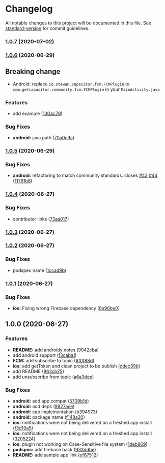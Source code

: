 # Changelog

All notable changes to this project will be documented in this file. See [standard-version](https://github.com/conventional-changelog/standard-version) for commit guidelines.

### [1.0.7](https://github.com/capacitor-community/fcm/compare/v1.0.6...v1.0.7) (2020-07-02)

### [1.0.6](https://github.com/capacitor-community/fcm/compare/v1.0.5...v1.0.6) (2020-06-29)

## Breaking change

- Android: replace `io.stewan.capacitor.fcm.FCMPlugin` to `com.getcapacitor.community.fcm.FCMPlugin` in your `MainActivity.java`

### Features

- add example ([1304c79](https://github.com/capacitor-community/fcm/commit/1304c79cf60c772589f2421ff292eac77480887b))

### Bug Fixes

- **android:** java path ([70a0c9a](https://github.com/capacitor-community/fcm/commit/70a0c9a952f19210e6c237fe9489ddeb3562acc2))

### [1.0.5](https://github.com/capacitor-community/fcm/compare/v1.0.4...v1.0.5) (2020-06-29)

### Bug Fixes

- **android:** refactoring to match community standards. closes [#43](https://github.com/capacitor-community/fcm/issues/43) [#44](https://github.com/capacitor-community/fcm/issues/44) ([11761b8](https://github.com/capacitor-community/fcm/commit/11761b8f024422f89288f940c8a6a146b3ff9a5e))

### [1.0.4](https://github.com/capacitor-community/fcm/compare/v1.0.3...v1.0.4) (2020-06-27)

### Bug Fixes

- contributor links ([73aa017](https://github.com/capacitor-community/fcm/commit/73aa01789a2356711542503c2b864653855c8a50))

### [1.0.3](https://github.com/capacitor-community/fcm/compare/v1.0.2...v1.0.3) (2020-06-27)

### [1.0.2](https://github.com/capacitor-community/fcm/compare/v1.0.1...v1.0.2) (2020-06-27)

### Bug Fixes

- podspec name ([1ccad9b](https://github.com/capacitor-community/fcm/commit/1ccad9b45a9462b5315f0e32612696a32dcbecd2))

### [1.0.1](https://github.com/capacitor-community/fcm/compare/v1.0.0...v1.0.1) (2020-06-27)

### Bug Fixes

- **ios:** Fixing wrong Firebase dependency ([6e96be0](https://github.com/capacitor-community/fcm/commit/6e96be0388e67c28c389debd26a11ed3b145e4af))

## 1.0.0 (2020-06-27)

### Features

- **README:** add androidy notes ([9042cba](https://github.com/capacitor-community/fcm/commit/9042cba2bf1182bb0542177ba8fd1303b492009b))
- add android support ([f3caba1](https://github.com/capacitor-community/fcm/commit/f3caba115a593a9fbb918ee63c2427c3ce5d0870))
- **FCM:** add subscribe to topic ([6f0f88d](https://github.com/capacitor-community/fcm/commit/6f0f88db173a726ae4b412bfe9b0333f296ed327))
- **ios:** add getToken and clean project to be publish ([ddec39b](https://github.com/capacitor-community/fcm/commit/ddec39b666e3338a5dd73b39c33510c2eb84c4e7))
- add README ([863cb25](https://github.com/capacitor-community/fcm/commit/863cb25361fb7ecd8dcd63c64f7181f9d7f5b72f))
- add unsubscribe from topic ([a6a3dee](https://github.com/capacitor-community/fcm/commit/a6a3dee09b5b2faaca01e50fc2cedb1992df41d5))

### Bug Fixes

- **android:** add app compat ([5709b1d](https://github.com/capacitor-community/fcm/commit/5709b1dadbd62d1f62b0be86bb1229e9f4e9bc5f))
- **android:** add deps ([9927aee](https://github.com/capacitor-community/fcm/commit/9927aeee0637945520bea03b69f609a0806b5767))
- **android:** cap implementation ([b394973](https://github.com/capacitor-community/fcm/commit/b3949730c7ff27afb3a5f4a94dce60360590acde))
- **android:** package name ([f148a20](https://github.com/capacitor-community/fcm/commit/f148a203551e457a89eed8fedaf24c8fe925b88a))
- **ios:** notifications were not being delivered on a freshed app install ([f3d10a5](https://github.com/capacitor-community/fcm/commit/f3d10a59a866c0c92cbfd91a3a400c6126de03cb))
- **ios:** notifications were not being delivered on a freshed app install ([3205224](https://github.com/capacitor-community/fcm/commit/3205224885465a186a830c9679f4b3ce5abdb321))
- **ios:** plugin not working on Case-Sensitive file system ([1deb869](https://github.com/capacitor-community/fcm/commit/1deb86951dc23a337a7910f5df1bba7e48005d72))
- **podspec:** add firebase back ([933ddbe](https://github.com/capacitor-community/fcm/commit/933ddbed2b168e2552aae7138914e7ed54d59492))
- **README:** add sample app link ([ef67512](https://github.com/capacitor-community/fcm/commit/ef67512f94ffb317464006b1eb71a619a9e45079))
